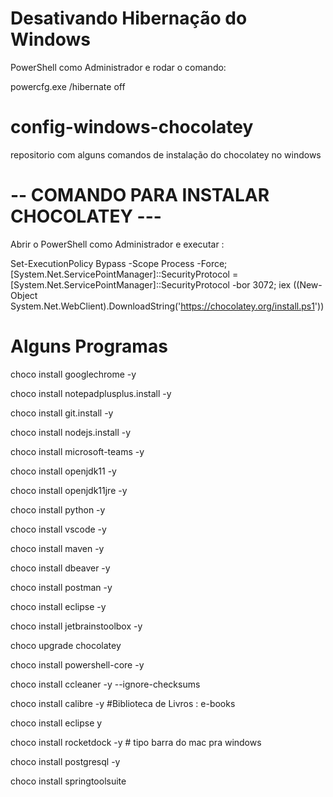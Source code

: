 # Desativando Hibernação do Windows

PowerShell como Administrador e rodar o comando: 

powercfg.exe /hibernate off 

# config-windows-chocolatey
repositorio com alguns comandos de instalação do chocolatey no windows

# -- COMANDO PARA INSTALAR  CHOCOLATEY ---

Abrir o PowerShell como Administrador e executar :

Set-ExecutionPolicy Bypass -Scope Process -Force; [System.Net.ServicePointManager]::SecurityProtocol = [System.Net.ServicePointManager]::SecurityProtocol -bor 3072; iex ((New-Object System.Net.WebClient).DownloadString('https://chocolatey.org/install.ps1'))

# Alguns Programas

choco install googlechrome -y

choco install notepadplusplus.install -y

choco install git.install -y

choco install nodejs.install -y

choco install microsoft-teams -y

choco install openjdk11 -y

choco install openjdk11jre -y

choco install python -y

choco install vscode -y

choco install maven -y

choco install dbeaver -y

choco install postman -y

choco install eclipse -y

choco install jetbrainstoolbox -y

choco upgrade chocolatey

choco install powershell-core -y

choco install ccleaner -y --ignore-checksums

choco install calibre -y #Biblioteca de Livros : e-books 

choco install eclipse y

choco install rocketdock -y # tipo barra do mac pra windows

choco install postgresql -y

choco install springtoolsuite

